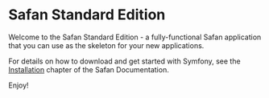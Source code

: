 Safan Standard Edition
========================

Welcome to the Safan Standard Edition - a fully-functional Safan
application that you can use as the skeleton for your new applications.

For details on how to download and get started with Symfony, see the
[Installation][1] chapter of the Safan Documentation.

Enjoy!

[1]:  http://www.safanlab.com/applications/safan/installation

